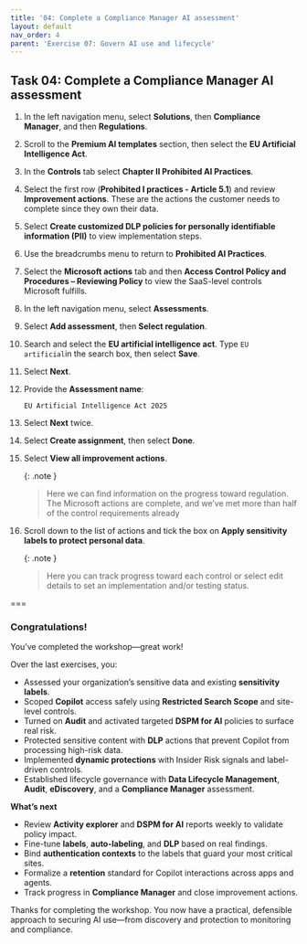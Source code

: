 ```yaml
---
title: '04: Complete a Compliance Manager AI assessment'
layout: default
nav_order: 4
parent: 'Exercise 07: Govern AI use and lifecycle'
---
```


## Task 04: Complete a Compliance Manager AI assessment


1. In the left navigation menu, select **Solutions**, then **Compliance Manager**, and then **Regulations**.

1. Scroll to the **Premium AI templates** section, then select the **EU Artificial Intelligence Act**.

1. In the **Controls** tab select **Chapter II Prohibited AI Practices**.

1. Select the first row (**Prohibited I practices  - Article 5.1**) and review **Improvement actions**.  These are the actions the customer needs to complete since they own their data.

1. Select **Create customized DLP policies for personally identifiable information (PII)** to view implementation steps.

1. Use the breadcrumbs menu to return to **Prohibited AI Practices**.

1. Select the **Microsoft actions** tab and then **Access Control Policy and Procedures – Reviewing Policy** to view the SaaS-level controls Microsoft fulfills.

1. In the left navigation menu, select **Assessments**.

1. Select **Add assessment**, then **Select regulation**.

1. Search and select the **EU artificial intelligence act**. Type `EU artificial`in the search box, then select **Save**.


1. Select **Next**.

1. Provide the **Assessment name**:

    ```
    EU Artificial Intelligence Act 2025
    ```

1. Select **Next** twice.

1. Select **Create assignment**, then select **Done**.


1. Select **View all improvement actions**.

    {: .note }
    > Here we can find information on the progress toward regulation. The Microsoft actions are complete, and we’ve met more than half of the control requirements already


1. Scroll down to the list of actions and tick the box on **Apply sensitivity labels to protect personal data**.
    
    {: .note }
    > Here you can track progress toward each control or select edit details to set an implementation and/or testing status.

===

### Congratulations!

You’ve completed the workshop—great work!

Over the last exercises, you:
- Assessed your organization’s sensitive data and existing **sensitivity labels**.
- Scoped **Copilot** access safely using **Restricted Search Scope** and site-level controls.
- Turned on **Audit** and activated targeted **DSPM for AI** policies to surface real risk.
- Protected sensitive content with **DLP** actions that prevent Copilot from processing high-risk data.
- Implemented **dynamic protections** with Insider Risk signals and label-driven controls.
- Established lifecycle governance with **Data Lifecycle Management**, **Audit**, **eDiscovery**, and a **Compliance Manager** assessment.


**What’s next**
- Review **Activity explorer** and **DSPM for AI** reports weekly to validate policy impact.  
- Fine-tune **labels**, **auto-labeling**, and **DLP** based on real findings.  
- Bind **authentication contexts** to the labels that guard your most critical sites.  
- Formalize a **retention** standard for Copilot interactions across apps and agents.  
- Track progress in **Compliance Manager** and close improvement actions.

Thanks for completing the workshop. You now have a practical, defensible approach to securing AI use—from discovery and protection to monitoring and compliance.